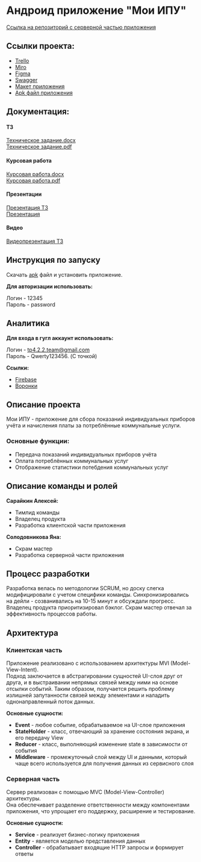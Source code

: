 # Андроид приложение "Мои ИПУ"
[Ссылка на репозиторий с серверной частью приложения](https://github.com/SaVyrin/TP-4.2-2_Server)

## Ссылки проекта:
- [Trello](https://trello.com/b/XtepcmUQ/сбор-показаний-индивидуальных-приборов-учёта)
- [Miro](https://miro.com/app/board/uXjVPhx8agI=/)
- [Figma](https://www.figma.com/file/uxAj0Pw7A0JOESFNfWjsIK/Приборы-учёта?node-id=0-1&t=gdfUlA6PfHoF9yzZ-0)
- [Swagger](https://app.swaggerhub.com/apis/Sad-Programmist/My_IPU/0.0.1)
- [Макет приложения](https://www.figma.com/file/uxAj0Pw7A0JOESFNfWjsIK/%D0%9F%D1%80%D0%B8%D0%B1%D0%BE%D1%80%D1%8B-%D1%83%D1%87%D1%91%D1%82%D0%B0?node-id=202-501&t=KYaTf4F57IGA399A-0)
- [Apk файл приложения](https://drive.google.com/file/d/1FbNlg-1EI2GChbyOM5X6V7dj-7a7KCsZ/view?usp=sharing)

## Документация:
#### ТЗ
[Техническое задание.docx](https://github.com/SaVyrin/TP-4.2-2_Project/blob/main/Документация/ТЗ%20Мои%20ИПУ.docx)  
[Техническое задание.pdf](https://github.com/SaVyrin/TP-4.2-2_Project/blob/main/Документация/ТЗ%20Мои%20ИПУ.pdf)

#### Курсовая работа
[Курсовая работа.docx](https://github.com/SaVyrin/TP-4.2-2_Project/blob/main/Документация/Курсовая%20работа.docx)  
[Курсовая работа.pdf](https://github.com/SaVyrin/TP-4.2-2_Project/blob/main/Документация/Курсовая%20работа.pdf)

#### Презентации
[Презентация ТЗ](https://docs.google.com/presentation/d/1POKBrI35Oqe0zNZTVWDHLonTr2zM5QHpYX3OPz8PKY4/edit?usp=sharing)  
[Презентация](https://docs.google.com/presentation/d/1el1Um21tT7_Jjjh4tu9cmuyj-m8GoCTY/edit?usp=sharing&ouid=106559586937516125709&rtpof=true&sd=true)

#### Видео
[Видеопрезентация ТЗ](https://youtu.be/4Kp7Ps3ViUQ)

## Инструкция по запуску
Скачать [apk](https://drive.google.com/file/d/1FbNlg-1EI2GChbyOM5X6V7dj-7a7KCsZ/view?usp=sharing) файл и установить приложение.

**Для авторизации использовать:**

Логин - 12345<br>
Пароль - password

## Аналитика
**Для входа в гугл аккаунт использовать:**

Логин - tp4.2.2.team@gmail.com<br>
Пароль - Qwerty123456. (С точкой)

**Ссылки:**
- [Firebase](https://console.firebase.google.com/u/3/project/myipu-7bd17/analytics/app/android:ru.surfstudio.android.myipu/overview/~2F?t=1685896382541&fpn=546611935255&swu=1&sgu=1&cs=app.m.dashboard.overview&g=1)
- [Воронки](https://analytics.google.com/analytics/web/?authuser=3#/analysis/p379148218/edit/x9lp4C9gQDS2iAWC6o5aiw)


## Описание проекта
Мои ИПУ - приложение для сбора показаний индивидуальных приборов учёта и начисления платы за потреблённые коммунальные услуги.

### Основные функции:
- Передача показаний индивидуальных приборов учёта
- Оплата потреблённых коммунальных услуг
- Отображение статистики потебдения коммунальных услуг

## Описание команды и ролей

**Сарайкин Алексей:**
- Тимлид команды
- Владелец продукта
- Разработка клиентской части приложения

**Солодовникова Яна:**
- Скрам мастер
-  Разработка серверной части приложения

## Процесс разработки

Разработка велась по методологии SCRUM, но доску слегка модифицировали с учетом специфики команды.
Синхронизировались на дейли - созванивались на 10-15 минут и обсуждали прогресс.<br>
Владелец продукта приоритизировал бэклог. Скрам мастер отвечал за эффективность процессов работы.

## Архитектура
### Клиентская часть
Приложение реализовано с использованием архитектуры MVI (Model-View-Intent).<br>
Подход заключается в абстрагировании сущностей UI-слоя друг от друга, и в выстраивании непрямых связей между ними на основе отсылки событий. Таким образом, получается решить проблему излишней запутанности связей между элементами и наладить однонаправленный поток данных.

**Основные сущности:**
- **Event** - любое событие, обрабатываемое на UI-слое приложения
- **StateHolder** - класс, отвечающий за хранение состояния экрана, и его передачу View
- **Reducer** - класс, выполняющий изменение state в зависимости от события
- **Middleware** - промежуточный слой между UI и данными, который чаще всего используется для получения данных из сервисного слоя

### Серверная часть
Сервер реализован с помощью MVC (Model-View-Controller) архитектуры.<br>
Она обеспечивает разделение ответственности между компонентами приложения, что упрощает его поддержку, расширение и тестирование.

**Основные сущности:**
- **Service** - реализует бизнес-логику приложения
- **Entity** - является моделью представления данных
- **Controller** - обрабатывает входящие HTTP запросы и формирует ответы
